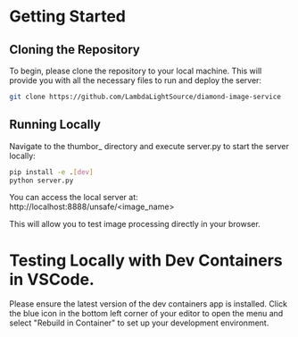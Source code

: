 # Getting Started

## Cloning the Repository

To begin, please clone the repository to your local machine. This will provide you with all the necessary files to run and deploy the server:

```bash
git clone https://github.com/LambdaLightSource/diamond-image-service
```

## Running Locally

Navigate to the thumbor_ directory and execute server.py to start the server locally:

```bash
pip install -e .[dev]
python server.py
```
You can access the local server at: http://localhost:8888/unsafe/<image_name>

This will allow you to test image processing directly in your browser.

# Testing Locally with Dev Containers in VSCode.

Please ensure the latest version of the dev containers app is installed. Click the blue icon in the bottom left corner of your editor to open the menu and select "Rebuild in Container" to set up your development environment.